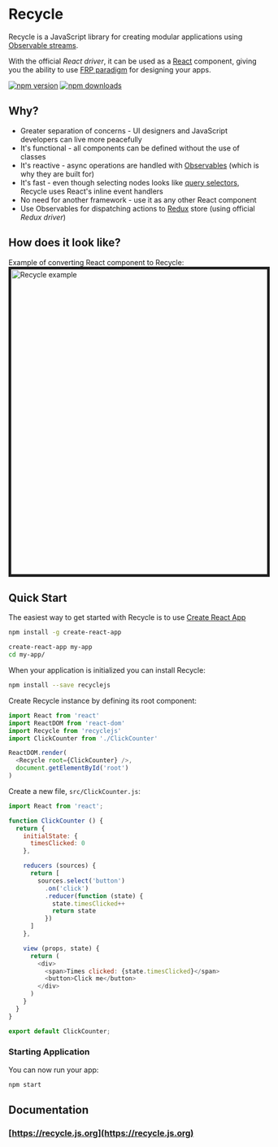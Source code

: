 # Recycle

Recycle is a JavaScript library for creating modular applications using [Observable streams](http://reactivex.io/).

With the official *React driver*, 
it can be used as a [React](https://facebook.github.io/react) component,
giving you the ability to use [FRP paradigm](https://en.wikipedia.org/wiki/Functional_reactive_programming)
for designing your apps.

[![npm version](https://img.shields.io/npm/v/recyclejs.svg?style=flat-square)](https://www.npmjs.com/package/recyclejs)
[![npm downloads](https://img.shields.io/npm/dm/recyclejs.svg?style=flat-square)](https://www.npmjs.com/package/recyclejs)

## Why?
* Greater separation of concerns - UI designers and JavaScript developers can live more peacefully
* It's functional - all components can be defined without the use of classes
* It's reactive - async operations are handled with [Observables](https://www.youtube.com/watch?v=XRYN2xt11Ek) (which is why they are built for)
* It's fast - even though selecting nodes looks like [query selectors](https://developer.mozilla.org/en-US/docs/Web/API/Document/querySelector), Recycle uses React's inline event handlers
* No need for another framework - use it as any other React component
* Use Observables for dispatching actions to [Redux](http://redux.js.org) store (using official *Redux driver*)

## How does it look like?
Example of converting React component to Recycle:
<img src="https://cloud.githubusercontent.com/assets/1868852/22227336/192d20fe-e1cb-11e6-8c20-27218a6bc5e2.gif" style="border: 5px solid #1e1e1e" alt="Recycle example" width="600" />

## Quick Start
The easiest way to get started with Recycle is to use [Create React App](https://github.com/facebookincubator/create-react-app)

```bash
npm install -g create-react-app

create-react-app my-app
cd my-app/
```

When your application is initialized you can install Recycle:

```bash
npm install --save recyclejs
```

Create Recycle instance by defining its root component:

```javascript
import React from 'react'
import ReactDOM from 'react-dom'
import Recycle from 'recyclejs'
import ClickCounter from './ClickCounter'

ReactDOM.render(
  <Recycle root={ClickCounter} />,
  document.getElementById('root')
)
```

Create a new file, `src/ClickCounter.js`:

```javascript
import React from 'react';

function ClickCounter () {
  return {
    initialState: { 
      timesClicked: 0 
    },

    reducers (sources) {
      return [
        sources.select('button')
          .on('click')
          .reducer(function (state) {
            state.timesClicked++
            return state
          })
      ]
    },

    view (props, state) {
      return (
        <div>
          <span>Times clicked: {state.timesClicked}</span>
          <button>Click me</button>
        </div>
      )
    }
  }
}

export default ClickCounter;
```

### Starting Application

You can now run your app:
```bash
npm start
```

## Documentation

### [https://recycle.js.org](https://recycle.js.org)